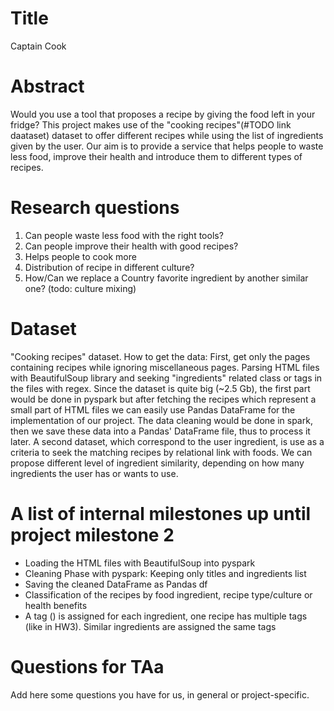# Title
Captain Cook
# Abstract
Would you use a tool that proposes a recipe by giving the food left in your fridge?
This project makes use of the "cooking recipes"(#TODO link daataset) dataset to
offer different recipes while using the list of ingredients given by the user.
Our aim is to provide a service that helps people to waste less food, improve
their health and introduce them to different types of recipes.

# Research questions
1) Can people waste less food with the right tools?
2) Can people improve their health with good recipes?
3) Helps people to cook more
4) Distribution of recipe in different culture?
5) How/Can we replace a Country favorite ingredient by another similar 
one? 
(todo: culture mixing)

# Dataset
"Cooking recipes" dataset.
How to get the data:
First, get only the pages containing recipes while ignoring miscellaneous pages.
Parsing HTML files with BeautifulSoup library and seeking "ingredients" related class or tags in the files with regex.
Since the dataset is quite big (~2.5 Gb), the first part would be done in pyspark
but after fetching the recipes which represent a small part of HTML files we can
easily use Pandas DataFrame for the implementation of our project.
The data cleaning would be done in spark, then we save these data into a Pandas'
DataFrame file, thus to process it later.
A second dataset, which correspond to the user ingredient, is use as a criteria
to seek the matching recipes by relational link with foods.
We can propose different level of ingredient similarity, depending on how many ingredients the
user has or wants to use.

# A list of internal milestones up until project milestone 2
- Loading the HTML files with BeautifulSoup into pyspark
- Cleaning Phase with pyspark: Keeping only titles and ingredients list
- Saving the cleaned DataFrame as Pandas df
- Classification of the recipes by food ingredient, recipe type/culture or health benefits
- A tag (<chocolate>) is assigned for each ingredient, one recipe has 
multiple tags (like in HW3). Similar ingredients are assigned the same 
tags

# Questions for TAa
Add here some questions you have for us, in general or project-specific.
